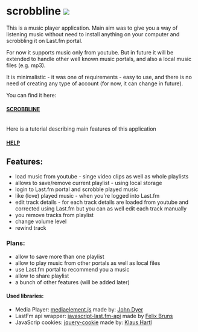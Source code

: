 scrobbline <img src="https://travis-ci.org/mjamry/youtubeScrobbler.png?branch=master"/>
====================

This is a music player application.
Main aim was to give you a way of listening music without need to install anything on your computer and scrobbling it on Last.fm portal.

For now it supports music only from youtube. But in future it will be extended to handle other well known music portals, and also a local music files (e.g. mp3).

It is minimalistic - it was one of requirements - easy to use, and there is no need of creating any type of account (for now, it can change in future).

You can find it here: <h4><a href="http://www.scrobbline.com">SCROBBLINE</a></h4><br>
Here is a tutorial describing main features of this application <h4><a href="http://www.scrobbline.com/help.html">HELP</a></h4>

<h2>Features:</h2>
<ul>
    <li>load music from youtube - singe video clips as well as whole playlists</li>
    <li>allows to save/remove current playlist - using local storage</li>
    <li>login to Last.fm portal and scrobble played music</li>
    <li>like (love) played music - when you're logged into Last.fm</li>
    <li>edit track details - for each track details are loaded from youtube and corrected using Last.fm but you can as well edit each track manually</li>
    <li>you remove tracks from playlist</li>
    <li>change volume level</li>
    <li>rewind track</li>
</ul>

<h3>Plans:</h3>
<ul>
    <li>allow to save more than one playlist</li>
    <li>allow to play music from other portals as well as local files</li>
    <li>use Last.fm portal to recommend you a music</li>
    <li>allow to share playlist</li>
    <li>a bunch of other features (will be added later)</li>
</ul>

<h4>Used libraries:</h4>
<ul>
    <li>Media Player: <a href="https://github.com/johndyer/mediaelement/">mediaelement.js</a> made by: <a href="https://github.com/johndyer">John Dyer</a></li>
    <li>LastFm api wrapper: <a href="https://github.com/fxb/javascript-last.fm-api">javascript-last.fm-api</a> made by <a href="https://github.com/fxb">Felix Bruns</a></li>
    <li>JavaScrip cookies: <a href="https://github.com/carhartl/jquery-cookie">jquery-cookie</a> made by: <a href="https://github.com/carhartl">Klaus Hartl</a></li>
</ul>